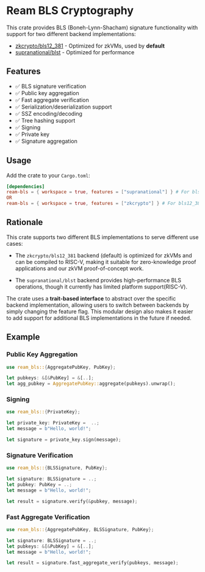 # Ream BLS Cryptography

This crate provides BLS (Boneh-Lynn-Shacham) signature functionality with support for two different backend implementations:

- [zkcrypto/bls12_381](https://github.com/zkcrypto/bls12_381) - Optimized for zkVMs, used by **default**
- [supranational/blst](https://github.com/supranational/blst) - Optimized for performance

## Features

- ✅ BLS signature verification
- ✅ Public key aggregation
- ✅ Fast aggregate verification
- ✅ Serialization/deserialization support
- ✅ SSZ encoding/decoding
- ✅ Tree hashing support
- ✅ Signing
- ✅ Private key
- ✅ Signature aggregation

## Usage

Add the crate to your `Cargo.toml`:

```toml
[dependencies]
ream-bls = { workspace = true, features = ["supranational"] } # For blst backend
OR
ream-bls = { workspace = true, features = ["zkcrypto"] } # For bls12_381 backend
```

## Rationale

This crate supports two different BLS implementations to serve different use cases:

- The `zkcrypto/bls12_381` backend (default) is optimized for zkVMs and can be compiled to RISC-V, making it suitable for zero-knowledge proof applications and our zkVM proof-of-concept work.

- The `supranational/blst` backend provides high-performance BLS operations, though it currently has limited platform support(RISC-V).

The crate uses a **trait-based interface** to abstract over the specific backend implementation, allowing users to switch between backends by simply changing the feature flag. This modular design also makes it easier to add support for additional BLS implementations in the future if needed.

## Example

### Public Key Aggregation

```rust
use ream_bls::{AggregatePubKey, PubKey};

let pubkeys: &[&PubKey] = &[..];
let agg_pubkey = AggregatePubKey::aggregate(pubkeys).unwrap();
```

### Signing

```rust
use ream_bls::{PrivateKey};

let private_key: PrivateKey =  ..;
let message = b"Hello, world!";

let signature = private_key.sign(message);
```

### Signature Verification

```rust
use ream_bls::{BLSSignature, PubKey};

let signature: BLSSignature = ..;
let pubkey: PubKey = ..;
let message = b"Hello, world!";

let result = signature.verify(&pubkey, message);
```

### Fast Aggregate Verification

```rust
use ream_bls::{AggregatePubKey, BLSSignature, PubKey};

let signature: BLSSignature = ..;
let pubkeys: &[&PubKey] = &[..];
let message = b"Hello, world!";

let result = signature.fast_aggregate_verify(pubkeys, message);
```
